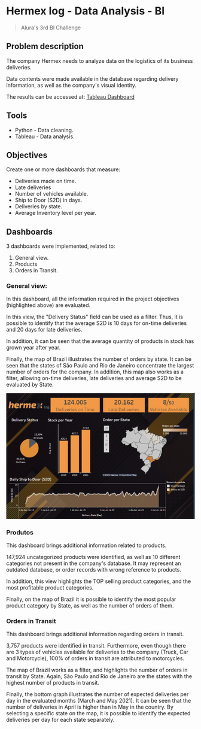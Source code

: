 # Hermex log - Data Analysis - BI

> Alura's 3rd BI Challenge 

## Problem description

The company Hermex needs to analyze data on the logistics of its business deliveries.

Data contents were made available in the database regarding delivery information, as well as the company's visual identity.

The results can be accessed at: [Tableau Dashboard](https://public.tableau.com/app/profile/marcos.assis6468/viz/ChallengeBISem2/Hermexlog-Dashboard?publish=yes)

## Tools

- Python - Data cleaning.
- Tableau - Data analysis.

## Objectives

Create one or more dashboards that measure:

* Deliveries made on time.
* Late deliveries
* Number of vehicles available.
* Ship to Door (S2D) in days.
* Deliveries by state.
* Average Inventory level per year.

## Dashboards

3 dashboards were implemented, related to:

1. General view.
2. Products
3. Orders in Transit.

### General view:

In this dashboard, all the information required in the project objectives (highlighted above) are evaluated.

In this view, the "Delivery Status" field can be used as a filter. Thus, it is possible to identify that the average S2D is 10 days for on-time deliveries and 20 days for late deliveries.

In addition, it can be seen that the average quantity of products in stock has grown year after year.

Finally, the map of Brazil illustrates the number of orders by state. It can be seen that the states of São Paulo and Rio de Janeiro concentrate the largest number of orders for the company. In addition, this map also works as a filter, allowing on-time deliveries, late deliveries and average S2D to be evaluated by State.

[<img src="images/Dash1.png">]([http://google.com.au/](https://public.tableau.com/app/profile/marcos.assis6468/viz/ChallengeBISem2/Hermexlog-Dashboard?publish=yes))


### Produtos

This dashboard brings additional information related to products.

147,924 uncategorized products were identified, as well as 10 different categories not present in the company's database. It may represent an outdated database, or order records with wrong reference to products.

In addition, this view highlights the TOP selling product categories, and the most profitable product categories.

Finally, on the map of Brazil it is possible to identify the most popular product category by State, as well as the number of orders of them.

### Orders in Transit

This dashboard brings additional information regarding orders in transit.

3,757 products were identified in transit. Furthermore, even though there are 3 types of vehicles available for deliveries to the company (Truck, Car and Motorcycle), 100% of orders in transit are attributed to motorcycles.

The map of Brazil works as a filter, and highlights the number of orders in transit by State. Again, São Paulo and Rio de Janeiro are the states with the highest number of products in transit.

Finally, the bottom graph illustrates the number of expected deliveries per day in the evaluated months (March and May 2021). It can be seen that the number of deliveries in April is higher than in May in the country. By selecting a specific state on the map, it is possible to identify the expected deliveries per day for each state separately.
